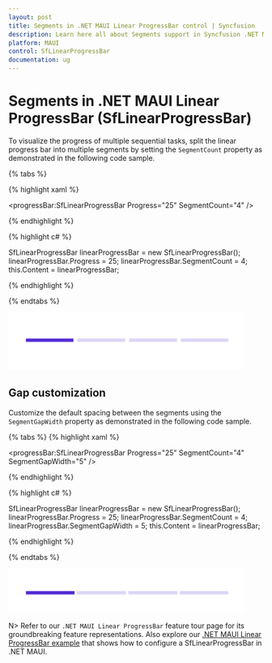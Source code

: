 ```yaml
---
layout: post
title: Segments in .NET MAUI Linear ProgressBar control | Syncfusion
description: Learn here all about Segments support in Syncfusion .NET MAUI Linear ProgressBar control, its elements and more.
platform: MAUI
control: SfLinearProgressBar
documentation: ug
---
```


# Segments in .NET MAUI Linear ProgressBar (SfLinearProgressBar)

To visualize the progress of multiple sequential tasks, split the linear progress bar into multiple segments by setting the `SegmentCount` property as demonstrated in the following code sample.

{% tabs %} 

{% highlight xaml %}

<progressBar:SfLinearProgressBar Progress="25" 
                                 SegmentCount="4" />

{% endhighlight %}

{% highlight c# %}

SfLinearProgressBar linearProgressBar = new SfLinearProgressBar();
linearProgressBar.Progress = 25;
linearProgressBar.SegmentCount = 4;
this.Content = linearProgressBar;

{% endhighlight %}

{% endtabs %} 

![.NET MAUI Linear ProgressBar with segment](images/segment/segment.png)

## Gap customization

Customize the default spacing between the segments using the `SegmentGapWidth` property as demonstrated in the following code sample.

{% tabs %} 
{% highlight xaml %}

<progressBar:SfLinearProgressBar Progress="25" 
                                 SegmentCount="4"
                                 SegmentGapWidth="5" />

{% endhighlight %}

{% highlight c# %}

SfLinearProgressBar linearProgressBar = new SfLinearProgressBar();
linearProgressBar.Progress = 25;
linearProgressBar.SegmentCount = 4;
linearProgressBar.SegmentGapWidth = 5;
this.Content = linearProgressBar;

{% endhighlight %}

{% endtabs %} 

![.NET MAUI Linear ProgressBar with segment gap width](images/segment/gap-width.png)

N> Refer to our `.NET MAUI Linear ProgressBar` feature tour page for its groundbreaking feature representations. Also explore our [.NET MAUI Linear ProgressBar example](https://github.com/syncfusion/maui-demos/) that shows how to configure a SfLinearProgressBar in .NET MAUI.